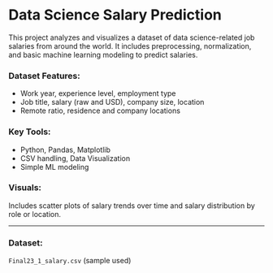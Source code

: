 #  Data Science Salary Prediction

This project analyzes and visualizes a dataset of data science-related job salaries from around the world. It includes preprocessing, normalization, and basic machine learning modeling to predict salaries.

###  Dataset Features:
- Work year, experience level, employment type
- Job title, salary (raw and USD), company size, location
- Remote ratio, residence and company locations

###  Key Tools:
- Python, Pandas, Matplotlib
- CSV handling, Data Visualization
- Simple ML modeling

###  Visuals:
Includes scatter plots of salary trends over time and salary distribution by role or location.

---

###  Dataset:
`Final23_1_salary.csv` (sample used)
